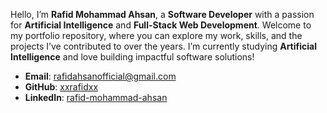 Hello, I’m **Rafid Mohammad Ahsan**, a **Software Developer** with a passion for **Artificial Intelligence** and **Full-Stack Web Development**. Welcome to my portfolio repository, where you can explore my work, skills, and the projects I’ve contributed to over the years. I’m currently studying **Artificial Intelligence** and love building impactful software solutions!

- **Email**: [rafidahsanofficial@gmail.com](mailto:rafidahsanofficial@gmail.com)
- **GitHub**: [xxrafidxx](https://www.github.com/xxrafidxx)
- **LinkedIn**: [rafid-mohammad-ahsan](https://www.linkedin.com/in/rafid-mohammad-ahsan-86503121a/)
